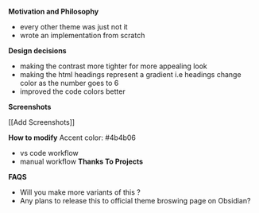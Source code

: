 **Motivation  and Philosophy**

- every other theme was just not it 
- wrote an implementation from scratch 

**Design decisions**

- making the contrast more tighter for more appealing look 
- making the html headings represent a gradient i.e headings change color as the number goes to 6 
- improved the code colors better

**Screenshots**

[[Add Screenshots]]



**How to modify**
Accent color: 
#4b4b06

- vs code workflow 
- manual workflow
**Thanks To Projects**

**FAQS**
- Will you make more variants of this ?
- Any plans to release this to official theme broswing page on Obsidian?
